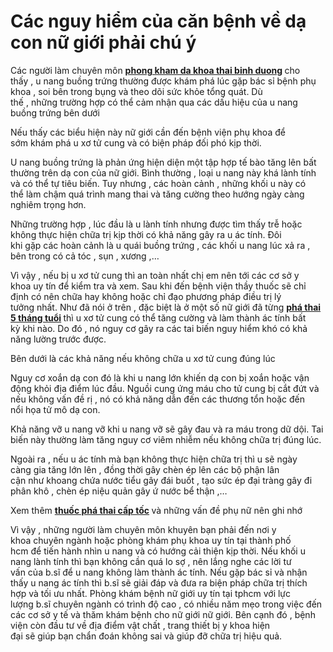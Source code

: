 # Các nguy hiểm của căn bệnh về dạ con nữ giới phải chú ý
<p>Các&nbsp;người làm chuyên môn&nbsp;<strong><a href="http://phongkhamdakhoathaibinhduong.vn">phong kham da khoa thai binh duong</a>&nbsp;</strong>cho thấy&nbsp;,&nbsp;u nang buồng trứng&nbsp;thường được&nbsp;khám phá&nbsp;lúc&nbsp;gặp bác sỉ&nbsp;bệnh phụ khoa&nbsp;,&nbsp;soi bên trong&nbsp;bụng và&nbsp;theo dõi&nbsp;sức khỏe&nbsp;tổng quát.&nbsp;Dù thế&nbsp;,&nbsp;những&nbsp;trường hợp&nbsp;có thể&nbsp;cảm nhận&nbsp;qua&nbsp;các&nbsp;dấu hiệu&nbsp;của&nbsp;u nang buồng trứng&nbsp;bên dưới</p>

<p>Nếu thấy&nbsp;các&nbsp;biểu hiện&nbsp;này&nbsp;nữ giới&nbsp;cần&nbsp;đến bệnh viện&nbsp;phụ khoa&nbsp;để sớm&nbsp;khám phá&nbsp;u xơ tử cung&nbsp;và có&nbsp;biện pháp&nbsp;đối phó&nbsp;kịp thời.</p>

<p>U nang buồng trứng&nbsp;là&nbsp;phản ứng&nbsp;hiện diện&nbsp;một&nbsp;tập hợp&nbsp;tế bào&nbsp;tăng lên&nbsp;bất thường&nbsp;trên&nbsp;dạ con&nbsp;của&nbsp;nữ giới.&nbsp;Bình thường&nbsp;, loại u nang này khá lành tính và&nbsp;có thể&nbsp;tự tiêu biến.&nbsp;Tuy nhưng&nbsp;,&nbsp;các&nbsp;hoàn cảnh&nbsp;,&nbsp;những&nbsp;khối u này&nbsp;có thể&nbsp;làm chậm&nbsp;quá trình&nbsp;mang thai&nbsp;và&nbsp;tăng cường&nbsp;theo hướng ngày&nbsp;càng nghiêm trọng&nbsp;hơn.</p>

<p>Những&nbsp;trường hợp&nbsp;,&nbsp;lúc đầu&nbsp;là u lành tính nhưng được&nbsp;tìm thấy&nbsp;trễ&nbsp;hoặc không&nbsp;thực hiện&nbsp;chữa trị&nbsp;kịp thời&nbsp;có khả năng&nbsp;gây ra&nbsp;u ác tính.&nbsp;Đôi khi&nbsp;gặp&nbsp;các&nbsp;hoàn cảnh&nbsp;là u quái&nbsp;buồng trứng&nbsp;,&nbsp;các&nbsp;khối u nang&nbsp;lúc&nbsp;xả ra , bên trong có cả tóc , sụn , xương ,&hellip;</p>

<p>Vì vậy&nbsp;, nếu bị&nbsp;u xơ tử cung&nbsp;thì&nbsp;an toàn nhất&nbsp;chị em&nbsp;nên&nbsp;tới&nbsp;các&nbsp;cơ sở&nbsp;y khoa&nbsp;uy tín&nbsp;để kiểm tra&nbsp;và&nbsp;xem. Sau&nbsp;khi&nbsp;đến bệnh viện&nbsp;thầy thuốc&nbsp;sẽ&nbsp;chỉ định&nbsp;có&nbsp;nên&nbsp;chữa&nbsp;hay không hoặc&nbsp;chỉ đạo&nbsp;phương pháp&nbsp;điều trị&nbsp;lý tưởng&nbsp;nhất. Như đã nói ở trên ,&nbsp;đặc biệt&nbsp;là ở&nbsp;một số&nbsp;nữ giới&nbsp;đã từng&nbsp;<strong><a href="http://phongkhamphathaihcm.com/cach-pha-thai-5-thang-tuoi-an-toan-nhat-hien-nay-282.html">phá thai 5 tháng tuổi</a>&nbsp;</strong>thì&nbsp;u xơ tử cung&nbsp;có thể&nbsp;tăng cường&nbsp;và&nbsp;làm thành&nbsp;ác tính&nbsp;bất kỳ&nbsp;khi&nbsp;nào.&nbsp;Do đó&nbsp;, nó&nbsp;nguy cơ&nbsp;gây ra&nbsp;các&nbsp;tai biến&nbsp;nguy hiểm&nbsp;khó&nbsp;có khả năng&nbsp;lường trước được.</p>

<p>Bên dưới&nbsp;là&nbsp;các&nbsp;khả năng&nbsp;nếu không&nbsp;chữa&nbsp;u xơ tử cung&nbsp;đúng lúc</p>

<p>Nguy cơ&nbsp;xoắn&nbsp;dạ con&nbsp;đó là&nbsp;khi&nbsp;u nang&nbsp;lớn&nbsp;khiến&nbsp;dạ con&nbsp;bị xoắn hoặc&nbsp;vận động&nbsp;khỏi&nbsp;địa điểm&nbsp;lúc đầu. Nguồi&nbsp;cung ứng&nbsp;máu cho&nbsp;tử cung&nbsp;bị&nbsp;cắt đứt&nbsp;và nếu không&nbsp;vấn đề&nbsp;rị , nó&nbsp;có khả năng&nbsp;dẫn đến&nbsp;các&nbsp;thương tổn&nbsp;hoặc&nbsp;đến nổi&nbsp;họa tử mô&nbsp;dạ con.</p>

<p>Khả năng&nbsp;vỡ u nang vỡ&nbsp;khi&nbsp;u nang vỡ sẽ gây&nbsp;đau&nbsp;và&nbsp;ra máu&nbsp;trong dữ dội.&nbsp;Tai biến&nbsp;này thường làm tăng&nbsp;nguy cơ&nbsp;viêm nhiễm&nbsp;nếu không&nbsp;chữa trị&nbsp;đúng lúc.</p>

<p>Ngoài ra&nbsp;, nếu u ác tính mà bạn không&nbsp;thực hiện&nbsp;chữa trị&nbsp;thì u sẽ ngày càng&nbsp;gia tăng&nbsp;lớn&nbsp;lên , đồng thời gây&nbsp;chèn ép&nbsp;lên&nbsp;các&nbsp;bộ phận&nbsp;lân cận&nbsp;như&nbsp;khoang chứa nước tiểu&nbsp;gây&nbsp;đái buốt&nbsp;,&nbsp;tạo sức ép&nbsp;đại tràng&nbsp;gây&nbsp;đi phân khô&nbsp;,&nbsp;chèn ép&nbsp;niệu quản gây ứ nước bể thận ,&hellip;</p>

<p>Xem thêm&nbsp;<strong><a href="http://phongkhamphathaihcm.com/thuoc-pha-thai-cap-toc-mua-o-dau-dung-loai-nao-an-toan-281.html">thuốc phá thai cấp tốc</a>&nbsp;</strong>và&nbsp;những&nbsp;vấn đề&nbsp;phụ nữ&nbsp;nên&nbsp;ghi nhớ</p>

<p>Vì vậy&nbsp;,&nbsp;những&nbsp;người làm chuyên môn&nbsp;khuyên&nbsp;bạn&nbsp;phải&nbsp;đến&nbsp;nơi&nbsp;y khoa&nbsp;chuyên ngành&nbsp;hoặc&nbsp;phòng khám&nbsp;phụ khoa&nbsp;uy tín&nbsp;tại&nbsp;thành phố hcm&nbsp;để&nbsp;tiến hành&nbsp;nhìn&nbsp;u nang và có hướng&nbsp;cải thiện&nbsp;kịp thời. Nếu khối u nang lành tính thì bạn&nbsp;không cần&nbsp;quá&nbsp;lo sợ&nbsp;,&nbsp;nên&nbsp;lắng nghe&nbsp;các&nbsp;lời&nbsp;tư vấn&nbsp;của&nbsp;b.sĩ&nbsp;để u nang không&nbsp;làm thành&nbsp;ác tính. Nếu&nbsp;gặp bác sỉ&nbsp;và&nbsp;nhận thấy&nbsp;u nang ác tính thì&nbsp;b.sĩ&nbsp;sẽ&nbsp;giải đáp&nbsp;và đưa ra&nbsp;biện pháp&nbsp;chữa trị&nbsp;thích hợp&nbsp;và&nbsp;tối ưu nhất.&nbsp;Phòng khám&nbsp;bệnh nữ giới&nbsp;uy tín&nbsp;tại&nbsp;tphcm&nbsp;với&nbsp;lực lượng&nbsp;b.sĩ&nbsp;chuyên ngành&nbsp;có&nbsp;trình độ&nbsp;cao , có&nbsp;nhiều năm&nbsp;mẹo&nbsp;trong&nbsp;việc&nbsp;đến các cơ sở y tế&nbsp;và&nbsp;thăm khám bệnh&nbsp;cho&nbsp;nữ giới&nbsp;nữ giới.&nbsp;Bên cạnh đó&nbsp;,&nbsp;bệnh viện&nbsp;còn đầu tư về&nbsp;địa điểm&nbsp;vật chất , trang thiết bị&nbsp;y khoa&nbsp;hiện đại&nbsp;sẽ&nbsp;giúp&nbsp;bạn&nbsp;chẩn đoán&nbsp;không sai&nbsp;và&nbsp;giúp đỡ&nbsp;chữa trị&nbsp;hiệu quả.</p>

<p>&nbsp;</p>

